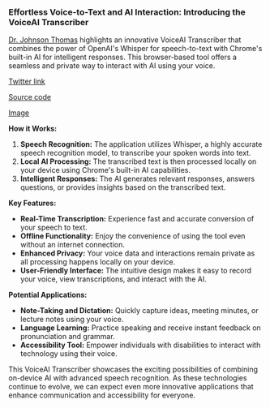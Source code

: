 ### Effortless Voice-to-Text and AI Interaction: Introducing the VoiceAI Transcriber

[Dr. Johnson Thomas](https://twitter.com/JohnsonThomasMD) highlights an innovative VoiceAI Transcriber that combines the power of OpenAI's Whisper for speech-to-text with Chrome's built-in AI for intelligent responses. This browser-based tool offers a seamless and private way to interact with AI using your voice.

[Twitter link](https://x.com/JohnsonThomasMD/status/1808893532393906298)

[Source code](https://github.com/johnyquest7/whisper_chrome_ai)

[Image](https://pbs.twimg.com/media/GRldiDRXwAAyL_N?format=jpg&name=medium)

**How it Works:**

1. **Speech Recognition:** The application utilizes Whisper, a highly accurate speech recognition model, to transcribe your spoken words into text.
2. **Local AI Processing:** The transcribed text is then processed locally on your device using Chrome's built-in AI capabilities.
3. **Intelligent Responses:** The AI generates relevant responses, answers questions, or provides insights based on the transcribed text.

**Key Features:**

* **Real-Time Transcription:** Experience fast and accurate conversion of your speech to text.
* **Offline Functionality:** Enjoy the convenience of using the tool even without an internet connection.
* **Enhanced Privacy:** Your voice data and interactions remain private as all processing happens locally on your device.
* **User-Friendly Interface:** The intuitive design makes it easy to record your voice, view transcriptions, and interact with the AI.

**Potential Applications:**

* **Note-Taking and Dictation:** Quickly capture ideas, meeting minutes, or lecture notes using your voice.
* **Language Learning:** Practice speaking and receive instant feedback on pronunciation and grammar.
* **Accessibility Tool:** Empower individuals with disabilities to interact with technology using their voice.

This VoiceAI Transcriber showcases the exciting possibilities of combining on-device AI with advanced speech recognition. As these technologies continue to evolve, we can expect even more innovative applications that enhance communication and accessibility for everyone.
